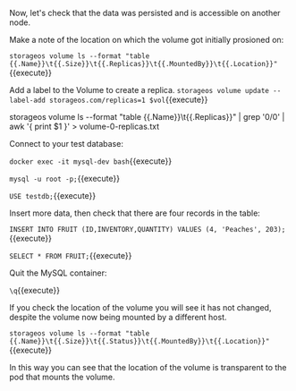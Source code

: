 Now, let's check that the data was persisted and is accessible on another node.

Make a note of the location on which the volume got initially prosioned on:

`storageos volume ls --format "table {{.Name}}\t{{.Size}}\t{{.Replicas}}\t{{.MountedBy}}\t{{.Location}}"`{{execute}}

Add a label to the Volume to create a replica.
`storageos volume update --label-add storageos.com/replicas=1 $vol`{{execute}}

storageos volume ls --format "table {{.Name}}\t{{.Replicas}}"  | grep '0/0' | awk '{ print $1  }' > volume-0-replicas.txt

Connect to your test database:

`docker exec -it mysql-dev bash`{{execute}}

`mysql -u root -p;`{{execute}}

`USE testdb;`{{execute}}

Insert more data, then check that there are four records in the table:

`INSERT INTO FRUIT (ID,INVENTORY,QUANTITY) VALUES (4, 'Peaches', 203);`{{execute}}

`SELECT * FROM FRUIT;`{{execute}}

Quit the MySQL container:

`\q`{{execute}}


If you check the location of the volume you will see it has not changed,
despite the volume now being mounted by a different host.

`storageos volume ls --format "table {{.Name}}\t{{.Size}}\t{{.Status}}\t{{.MountedBy}}\t{{.Location}}"`{{execute}}

In this way you can see that the location of the volume is transparent to the
pod that mounts the volume.
